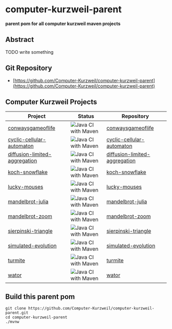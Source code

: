 # computer-kurzweil-parent

**parent pom for all computer kurzweil maven projects**

## Abstract
TODO write something

## Git Repository
* [https://github.com/Computer-Kurzweil/computer-kurzweil-parent](https://github.com/Computer-Kurzweil/computer-kurzweil-parent)

## Computer Kurzweil Projects

| Project                                                                                          | Status                                                                                                                                 | Repository                                                                                          |
|--------------------------------------------------------------------------------------------------|----------------------------------------------------------------------------------------------------------------------------------------|-----------------------------------------------------------------------------------------------------|
| [conwaysgameoflife](https://java.woehlke.org/kurzweil/conwaysgameoflife)                         | ![Java CI with Maven](https://github.com/Computer-Kurzweil/conwaysgameoflife/workflows/Java%20CI%20with%20Maven/badge.svg)             | [conwaysgameoflife](https://github.com/Computer-Kurzweil/conwaysgameoflife)                         |
| [cyclic-cellular-automaton](https://java.woehlke.org/kurzweil/cyclic-cellular-automaton)         | ![Java CI with Maven](https://github.com/Computer-Kurzweil/cyclic-cellular-automaton/workflows/Java%20CI%20with%20Maven/badge.svg)     | [cyclic-cellular-automaton](https://github.com/Computer-Kurzweil/cyclic-cellular-automaton)         |
| [diffusion-limited-aggregation](https://java.woehlke.org/kurzweil/diffusion-limited-aggregation) | ![Java CI with Maven](https://github.com/Computer-Kurzweil/diffusion-limited-aggregation/workflows/Java%20CI%20with%20Maven/badge.svg) | [diffusion-limited-aggregation](https://github.com/Computer-Kurzweil/diffusion-limited-aggregation) |
| [koch-snowflake](https://java.woehlke.org/kurzweil/koch-snowflake)                               | ![Java CI with Maven](https://github.com/Computer-Kurzweil/koch-snowflake/workflows/Java%20CI%20with%20Maven/badge.svg)                | [koch-snowflake](https://github.com/Computer-Kurzweil/koch-snowflake)                               |
| [lucky-mouses](https://java.woehlke.org/kurzweil/lucky-mouses)                                   | ![Java CI with Maven](https://github.com/Computer-Kurzweil/lucky-mouses/workflows/Java%20CI%20with%20Maven/badge.svg)                  | [lucky-mouses](https://github.com/Computer-Kurzweil/lucky-mouses)                                   |
| [mandelbrot-julia](https://java.woehlke.org/kurzweil/mandelbrot-julia)                           | ![Java CI with Maven](https://github.com/Computer-Kurzweil/mandelbrot-julia/workflows/Java%20CI%20with%20Maven/badge.svg)              | [mandelbrot-julia](https://github.com/Computer-Kurzweil/mandelbrot-julia)                           |
| [mandelbrot-zoom](https://java.woehlke.org/kurzweil/mandelbrot-zoom)                             | ![Java CI with Maven](https://github.com/Computer-Kurzweil/mandelbrot-zoom/workflows/Java%20CI%20with%20Maven/badge.svg)               | [mandelbrot-zoom](https://github.com/Computer-Kurzweil/mandelbrot-zoom)                             |
| [sierpinski-triangle](https://java.woehlke.org/kurzweil/sierpinski-triangle)                     | ![Java CI with Maven](https://github.com/Computer-Kurzweil/sierpinski-triangle/workflows/Java%20CI%20with%20Maven/badge.svg)           | [sierpinski-triangle](https://github.com/Computer-Kurzweil/sierpinski-triangle)                     | 
| [simulated-evolution](https://java.woehlke.org/kurzweil/simulated-evolution)                     | ![Java CI with Maven](https://github.com/Computer-Kurzweil/simulated-evolution/workflows/Java%20CI%20with%20Maven/badge.svg)           | [simulated-evolution](https://github.com/Computer-Kurzweil/simulated-evolution)                     |
| [turmite](https://java.woehlke.org/kurzweil/turmite)                                             | ![Java CI with Maven](https://github.com/Computer-Kurzweil/turmite/workflows/Java%20CI%20with%20Maven/badge.svg)                       | [turmite](https://github.com/Computer-Kurzweil/turmite)                                             | 
| [wator](https://java.woehlke.org/kurzweil/wator)                                                 | ![Java CI with Maven](https://github.com/Computer-Kurzweil/wator/workflows/Java%20CI%20with%20Maven/badge.svg)                         | [wator](https://github.com/Computer-Kurzweil/wator)                                                 |



## Build this parent pom

```
git clone https://github.com/Computer-Kurzweil/computer-kurzweil-parent.git
cd computer-kurzweil-parent
./mvnw
```

